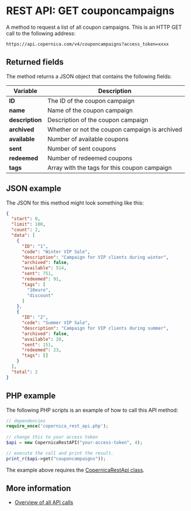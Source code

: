 # REST API: GET couponcampaigns

A method to request a list of all coupon campaigns. 
This is an HTTP GET call to the following address:

`https://api.copernica.com/v4/couponcampaigns?access_token=xxxx`

## Returned fields

The method returns a JSON object that contains the following fields:

| Variable          | Description                                                                               |
|-------------------|-------------------------------------------------------------------------------------------|
| **ID**            | The ID of the coupon campaign                                                             |
| **name**          | Name of the coupon campaign                                                              |
| **description**   | Description of the coupon campaign                                                               |
| **archived**      | Whether or not the coupon campaign is archived                                            |
| **available**     | Number of available coupons                                                               |
| **sent**          | Number of sent coupons                                                                    |
| **redeemed**      | Number of redeemed coupons                                                                |
| **tags**          | Array with the tags for this coupon campaign                                              |

## JSON example

The JSON for this method might look something like this:

```json
{
  "start": 0,
  "limit": 100,
  "count": 2,
  "data": [
    {
      "ID": "1",
      "code": "Winter VIP Sale",
      "description": "Campaign for VIP clients during winter",
      "archived": false,
      "available": 514,
      "sent": 751,
      "redeemed": 91,
      "tags": [
        "10euro",
        "discount"
      ]
    },
    {
      "ID": "2",
      "code": "Summer VIP Sale",
      "description": "Campaign for VIP clients during summer",
      "archived": false,
      "available": 20,
      "sent": 151,
      "redeemed": 23,
      "tags": []
    }
  ],
  "total": 2
}
```

## PHP example

The following PHP scripts is an example of how to call this API method:

```php
// dependencies
require_once('copernica_rest_api.php');
    
// change this to your access token
$api = new CopernicaRestAPI("your-access-token", 4);

// execute the call and print the result.
print_r($api->get("couponcampaigns"));
```

The example above requires the [CopernicaRestApi class](rest-php).

## More information
* [Overview of all API calls](rest-api)
